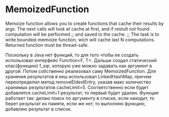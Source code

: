 # MemoizedFunction
Memoize function allows you to create functions that cache their results by args.  The next calls will look at cache at first, and if restult not found computation will be performed ;; and saved to the cache.   ;; The task is to write bounded-memoize function, wich will cache last N computations.  Returned function must be thread-safe.

Поскольку в Java нет функций, то для того чтобы ее создать использовал интерфейс Function<F, T>. 
Дальше создал статический клас(функцию) f_sqr, которую уже можно задавать как аргумент в другой.
Потом собственно реализовал саму MemoizedFunction. Для хранения результатов в кеш использовал LinkedHashMap, причем переопределил метод removeEldestEntry, указав макс количество хранимых результатов cacheLimit=5. Соответственно если будет добавлятся cacheLimit+1 результат, то первый будет удален.
Функция работает так: делаю поиск по аргументу в списке, если находит, то берет результат из памяти, если же нет, то выполняю функцию, добавляю результат в список.
